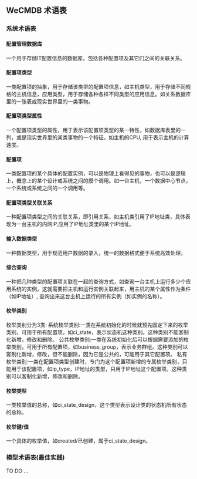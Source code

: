 ## WeCMDB 术语表

### 系统术语表

#### 配置管理数据库
一个用于存储IT配置信息的数据库，包括各种配置项及其它们之间的关联关系。

#### 配置项类型
一类配置项的抽象，用于存储该类型的配置项信息，如主机类型，用于存储不同规格的主机信息，应用类型，用于存储各种各样不同类型的应用信息。如关系数据库里的一张表或现实世界里的一类事物。

#### 配置项类型属性
一个配置项类型的属性，用于表示该配置项类型的某一特性，如数据库表里的一列，或是现实世界里的某类事物的一个特征。如主机的CPU, 用于表示主机的计算速度。

#### 配置项
一类配置项的某个具体的配置实例，可以是物理上看得见的事物，也可以是逻辑上，概念上的某个设计或系统之间的摸个调用。如一台主机，一个数据中心节点，一个系统或系统之间的一个调用等。

#### 配置项类型关联关系
一种配置项类型之间的关联关系，即引用关系，如主机类引用了IP地址类，具体表现为一台主机的内网IP,应用了IP地址类里的某个IP地址。

#### 输入数据类型
一种数据类型，用于规范用户数据的录入，统一的数据格式便于系统高效处理。

#### 综合查询
一种把几种类型的配置项关联在一起的查询方式，如查询一台主机上运行多少个应用系统的实例，这就需要把主机和运行实例关联起来，用主机的某个属性作为条件（如IP地址）, 查询出来这台主机上运行的所有实例（如实例的名称）。

#### 枚举类别
枚举类别分为3类:
系统枚举类别:一类在系统初始化的时候就预先固定下来的枚举类别，可用于所有配置项，如ci_state，表示状态机这种类别。这种类别不能客制化新增，修改和删除。
公共枚举类别:一类在系统初始化后可以根据需要添加的枚举类别，可用于所有配置项，如business_group，表示业务群组。这种类别可以客制化新增，修改，但不能删除，因为它是公共的，可能用于其它配置项。
私有枚举类别:一类在配置项类型创建时，专门为这个配置项新增的专属枚举类别，只能用于该配置项，如ip_type，IP地址的类型，只用于IP地址这个配置项。这种类别可以客制化新增，修改和删除。

#### 枚举类型
一类枚举值的总称，如ci_state_design，这个类型表示设计类的状态机所有状态的总称。

#### 枚举键/值
一个具体的枚举值，如created/已创建，属于ci_state_design。

### 模型术语表(最佳实践)
TO DO ...
